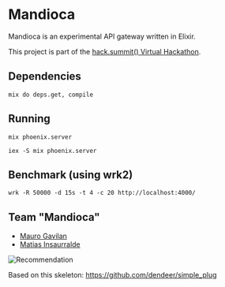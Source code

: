 Mandioca
==========

Mandioca is an experimental API gateway written in Elixir.

This project is part of the [hack.summit() Virtual Hackathon](https://www.koding.com/Hackathon).

## Dependencies

```mix do deps.get, compile```

## Running

```mix phoenix.server```

```iex -S mix phoenix.server```

## Benchmark (using wrk2)

```wrk -R 50000 -d 15s -t 4 -c 20 http://localhost:4000/```

## Team "Mandioca"

- [Mauro Gavilan](https://github.com/mauroot)
- [Matias Insaurralde](https://github.com/matiasinsaurralde)

![Recommendation](http://sd.keepcalm-o-matic.co.uk/i/keep-calm-and-mandioca.png)

Based on this skeleton: https://github.com/dendeer/simple_plug
